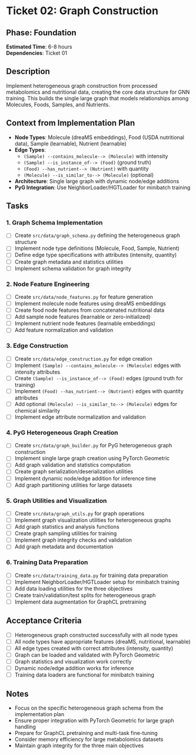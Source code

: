 # Ticket 02: Graph Construction

## Phase: Foundation
**Estimated Time**: 6-8 hours  
**Dependencies**: Ticket 01

## Description
Implement heterogeneous graph construction from processed metabolomics and nutritional data, creating the core data structure for GNN training. This builds the single large graph that models relationships among Molecules, Foods, Samples, and Nutrients.

## Context from Implementation Plan
- **Node Types**: Molecule (dreaMS embeddings), Food (USDA nutritional data), Sample (learnable), Nutrient (learnable)
- **Edge Types**: 
  - `(Sample) --contains_molecule--> (Molecule)` with intensity
  - `(Sample) --is_instance_of--> (Food)` (ground truth)
  - `(Food) --has_nutrient--> (Nutrient)` with quantity
  - `(Molecule) --is_similar_to--> (Molecule)` (optional)
- **Architecture**: Single large graph with dynamic node/edge additions
- **PyG Integration**: Use NeighborLoader/HGTLoader for minibatch training

## Tasks

### 1. Graph Schema Implementation
- [ ] Create `src/data/graph_schema.py` defining the heterogeneous graph structure
- [ ] Implement node type definitions (Molecule, Food, Sample, Nutrient)
- [ ] Define edge type specifications with attributes (intensity, quantity)
- [ ] Create graph metadata and statistics utilities
- [ ] Implement schema validation for graph integrity

### 2. Node Feature Engineering
- [ ] Create `src/data/node_features.py` for feature generation
- [ ] Implement molecule node features using dreaMS embeddings
- [ ] Create food node features from concatenated nutritional data
- [ ] Add sample node features (learnable or zero-initialized)
- [ ] Implement nutrient node features (learnable embeddings)
- [ ] Add feature normalization and validation

### 3. Edge Construction
- [ ] Create `src/data/edge_construction.py` for edge creation
- [ ] Implement `(Sample) --contains_molecule--> (Molecule)` edges with intensity attributes
- [ ] Create `(Sample) --is_instance_of--> (Food)` edges (ground truth for training)
- [ ] Implement `(Food) --has_nutrient--> (Nutrient)` edges with quantity attributes
- [ ] Add optional `(Molecule) --is_similar_to--> (Molecule)` edges for chemical similarity
- [ ] Implement edge attribute normalization and validation

### 4. PyG Heterogeneous Graph Creation
- [ ] Create `src/data/graph_builder.py` for PyG heterogeneous graph construction
- [ ] Implement single large graph creation using PyTorch Geometric
- [ ] Add graph validation and statistics computation
- [ ] Create graph serialization/deserialization utilities
- [ ] Implement dynamic node/edge addition for inference time
- [ ] Add graph partitioning utilities for large datasets

### 5. Graph Utilities and Visualization
- [ ] Create `src/data/graph_utils.py` for graph operations
- [ ] Implement graph visualization utilities for heterogeneous graphs
- [ ] Add graph statistics and analysis functions
- [ ] Create graph sampling utilities for training
- [ ] Implement graph integrity checks and validation
- [ ] Add graph metadata and documentation

### 6. Training Data Preparation
- [ ] Create `src/data/training_data.py` for training data preparation
- [ ] Implement NeighborLoader/HGTLoader setup for minibatch training
- [ ] Add data loading utilities for the three objectives
- [ ] Create train/validation/test splits for heterogeneous graph
- [ ] Implement data augmentation for GraphCL pretraining

## Acceptance Criteria
- [ ] Heterogeneous graph constructed successfully with all node types
- [ ] All node types have appropriate features (dreaMS, nutritional, learnable)
- [ ] All edge types created with correct attributes (intensity, quantity)
- [ ] Graph can be loaded and validated with PyTorch Geometric
- [ ] Graph statistics and visualization work correctly
- [ ] Dynamic node/edge addition works for inference
- [ ] Training data loaders are functional for minibatch training

## Notes
- Focus on the specific heterogeneous graph schema from the implementation plan
- Ensure proper integration with PyTorch Geometric for large graph handling
- Prepare for GraphCL pretraining and multi-task fine-tuning
- Consider memory efficiency for large metabolomics datasets
- Maintain graph integrity for the three main objectives 